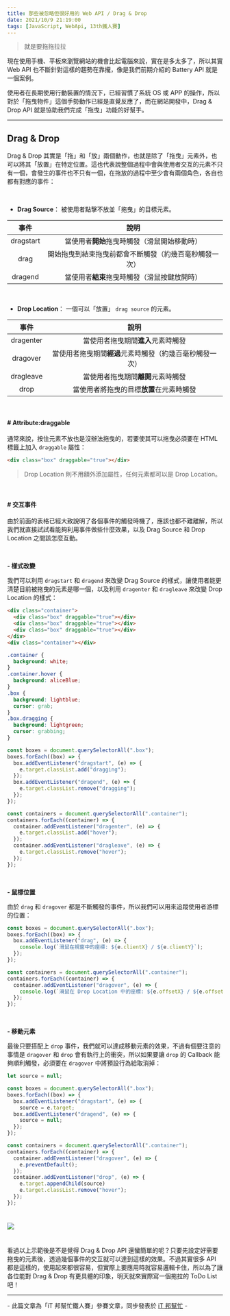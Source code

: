 ```yaml
---
title: 那些被忽略但很好用的 Web API / Drag & Drop
date: 2021/10/9 21:19:00
tags: [JavaScript, WebApi, 13th鐵人賽]
---
```


> 就是要拖拖拉拉

現在使用手機、平板來瀏覽網站的機會比起電腦來說，實在是多太多了，所以其實 Web API 也不斷針對這樣的趨勢在靠攏，像是我們前期介紹的 Battery API 就是一個案例。

使用者在長期使用行動裝置的情況下，已經習慣了系統 OS 或 APP 的操作，所以對於「拖曳物件」這個手勢動作已經是直覺反應了，而在網站開發中，Drag & Drop API 就是協助我們完成「拖曳」功能的好幫手。

---

## Drag & Drop

Drag & Drop 其實是「拖」和「放」兩個動作，也就是除了「拖曳」元素外，也可以將其「放置」在特定位置。這也代表說整個過程中會與使用者交互的元素不只有一個，會發生的事件也不只有一個，在拖放的過程中至少會有兩個角色，各自也都有對應的事件：

<br/>

- **Drag Source**： 被使用者點擊不放並「拖曳」的目標元素。

|   事件    |                          說明                          |
| :-------: | :----------------------------------------------------: |
| dragstart |      當使用者**開始**拖曳時觸發（滑鼠開始移動時）      |
|   drag    | 開始拖曳到結束拖曳前都會不斷觸發（約幾百毫秒觸發一次） |
|  dragend  |      當使用者**結束**拖曳時觸發（滑鼠按鍵放開時）      |

<br/>

- **Drop Location**： 一個可以「放置」 `drag source` 的元素。

|   事件    |                           說明                           |
| :-------: | :------------------------------------------------------: |
| dragenter |            當使用者拖曳期間**進入**元素時觸發            |
| dragover  | 當使用者拖曳期間**經過**元素時觸發（約幾百毫秒觸發一次） |
| dragleave |            當使用者拖曳期間**離開**元素時觸發            |
|   drop    |         當使用者將拖曳的目標**放置**在元素時觸發         |

<br/>

#### # Attribute:draggable

通常來說，按住元素不放也是沒辦法拖曳的，若要使其可以拖曳必須要在 HTML 標籤上加入 `draggable` 屬性：

```html
<div class="box" draggable="true"></div>
```

> Drop Location 則不用額外添加屬性，任何元素都可以是 Drop Location。

<br/>

#### # 交互事件

由於前面的表格已經大致說明了各個事件的觸發時機了，應該也都不難離解，所以我們就直接試試看能夠利用事件做些什麼效果，以及 Drag Source 和 Drop Location 之間該怎麼互動。

<br/>

**- 樣式改變**

我們可以利用 `dragstart` 和 `dragend` 來改變 Drag Source 的樣式，讓使用者能更清楚目前被拖曳的元素是哪一個，以及利用 `dragenter` 和 `dragleave` 來改變 Drop Location 的樣式：

```html
<div class="container">
  <div class="box" draggable="true"></div>
  <div class="box" draggable="true"></div>
  <div class="box" draggable="true"></div>
</div>
<div class="container"></div>
```

```css
.container {
  background: white;
}
.container.hover {
  background: aliceBlue;
}
.box {
  background: lightblue;
  cursor: grab;
}
.box.dragging {
  background: lightgreen;
  cursor: grabbing;
}
```

```javascript
const boxes = document.querySelectorAll(".box");
boxes.forEach((box) => {
  box.addEventListener("dragstart", (e) => {
    e.target.classList.add("dragging");
  });
  box.addEventListener("dragend", (e) => {
    e.target.classList.remove("dragging");
  });
});

const containers = document.querySelectorAll(".container");
containers.forEach((container) => {
  container.addEventListener("dragenter", (e) => {
    e.target.classList.add("hover");
  });
  container.addEventListener("dragleave", (e) => {
    e.target.classList.remove("hover");
  });
});
```

<br/>

**- 鼠標位置**

由於 `drag` 和 `dragover` 都是不斷觸發的事件，所以我們可以用來追蹤使用者游標的位置：

```javascript
const boxes = document.querySelectorAll(".box");
boxes.forEach((box) => {
  box.addEventListener("drag", (e) => {
    console.log(`滑鼠在視窗中的座標: ${e.clientX} / ${e.clientY}`);
  });
});

const containers = document.querySelectorAll(".container");
containers.forEach((container) => {
  container.addEventListener("dragover", (e) => {
    console.log(`滑鼠在 Drop Location 中的座標: ${e.offsetX} / ${e.offsetY}`);
  });
});
```

<br/>

**- 移動元素**

最後只要搭配上 `drop` 事件，我們就可以達成移動元素的效果，不過有個要注意的事情是 `dragover` 和 `drop` 會有執行上的衝突，所以如果要讓 `drop` 的 Callback 能夠順利觸發，必須要在 `dragover` 中將預設行為給取消掉：

```javascript
let source = null;

const boxes = document.querySelectorAll(".box");
boxes.forEach((box) => {
  box.addEventListener("dragstart", (e) => {
    source = e.target;
  box.addEventListener("dragend", (e) => {
    source = null;
  });
});

const containers = document.querySelectorAll(".container");
containers.forEach((container) => {
  container.addEventListener("dragover", (e) => {
    e.preventDefault();
  });
  container.addEventListener("drop", (e) => {
    e.target.appendChild(source)
    e.target.classList.remove("hover");
  });
});
```

<img src="/img/content/webapi-25/move.gif" style="margin: 24px auto;" />

<br/>

看過以上示範後是不是覺得 Drag & Drop API 還蠻簡單的呢？只要先設定好需要拖曳的元素後，透過幾個事件的交互就可以達到這樣的效果。不過其實很多 API 都是這樣的，使用起來都很容易，但實際上要應用時就容易邏輯卡住，所以為了讓各位能對 Drag & Drop 有更具體的印象，明天就來實際寫一個拖拉的 ToDo List 吧！

---

\- 此篇文章為「iT 邦幫忙鐵人賽」參賽文章，同步發表於 [iT 邦幫忙](https://ithelp.ithome.com.tw/articles/10280217) -
